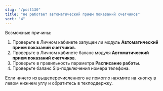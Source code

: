 ```yaml
---
slug: "/post130"
title: "Не работает автоматический прием показаний счетчиков"
sort: "4"
---
```


Возможные причины:  
1. Проверьте в Личном кабинете запущен ли модуль **Автоматический прием показаний счетчиков**.  
2. Проверьте в Личном кабинете баланс модуля **Автоматический прием показаний счетчиков**.  
3. Проверьте в правильность параметра **Расписание работы**.  
4. Проверьте баланс Sip-подключения номера телефона.  

Если ничего из вышеперечисленного не помогло нажмите на кнопку  в левом нижнем углу и обратитесь в техподдержку.
